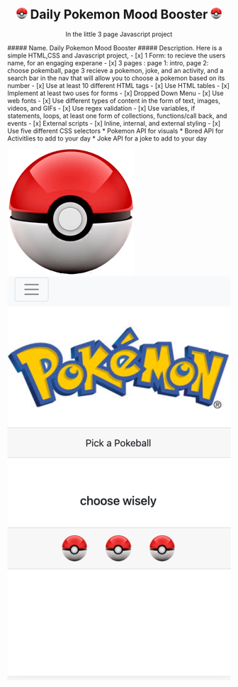 <div align="center">
<h1><img src="/resources/pokeball2.png" width="25" height="25" alt="Pokemon"> Daily Pokemon Mood Booster <img src="/resources/pokeball2.png" width="25" height="25" alt="Pokemon"></h1>
<p syle="color:grey">In the little 3 page Javascript project <p>
</div>
##### Name. Daily Pokemon Mood Booster
##### Description. Here is a simple HTML,CSS and Javascript project, 
- [x] 1 Form: to recieve the users name, for an engaging experane
- [x] 3 pages : page 1: intro, page 2: choose pokemball, page 3 recieve a pokemon, joke, and an activity, and a search bar in the nav that will allow you to choose a pokemon based on its number
- [x] Use at least 10 different HTML tags
- [x] Use HTML tables
- [x] Implement at least two uses for forms
- [x] Dropped Down Menu 
- [x] Use web fonts
- [x] Use different types of content in the form of text, images, videos, and GIFs
- [x] Use regex validation
- [x] Use variables, if statements, loops, at least one form of collections, functions/call back, and events
- [x] External scripts
- [x] Inline, internal, and external styling
- [x] Use five different CSS selectors
* <a link="https://pokeapi.co/"> Pokemon API</a> for visuals
* <a link="https://www.boredapi.com/"> Bored API</a> for Activitlies to add to your day
* <a link="https://official-joke-api.appspot.com/random_joke"> Joke API</a> for a joke to add to your day

![Screenshot](resources/pokeball2.png)
![Page 1](/resources/Page_2.png)
